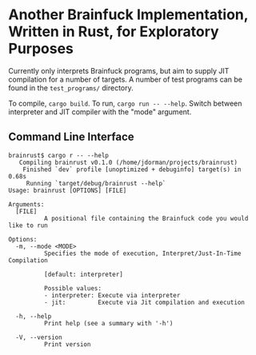 # Another Brainfuck Implementation, Written in Rust, for Exploratory Purposes

Currently only interprets Brainfuck programs, but aim to supply JIT compilation for a number of targets. A number of test programs can be found in the `test_programs/` directory.

To compile, `cargo build`. To run, `cargo run -- --help`. Switch between interpreter and JIT compiler with the "mode" argument.  

## Command Line Interface
```
brainrust$ cargo r -- --help
   Compiling brainrust v0.1.0 (/home/jdorman/projects/brainrust)
    Finished `dev` profile [unoptimized + debuginfo] target(s) in 0.68s
     Running `target/debug/brainrust --help`
Usage: brainrust [OPTIONS] [FILE]

Arguments:
  [FILE]
          A positional file containing the Brainfuck code you would like to run

Options:
  -m, --mode <MODE>
          Specifies the mode of execution, Interpret/Just-In-Time Compilation

          [default: interpreter]

          Possible values:
          - interpreter: Execute via interpreter
          - jit:         Execute via Jit compilation and execution

  -h, --help
          Print help (see a summary with '-h')

  -V, --version
          Print version
```

```
```
